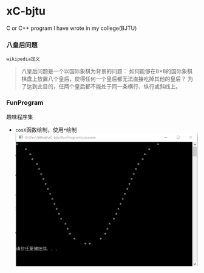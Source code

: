 # xC-bjtu
C or C++ program I have wrote in my college(BJTU)

### 八皇后问题
`wikipedia定义`  
> 八皇后问题是一个以国际象棋为背景的问题：
如何能够在8×8的国际象棋棋盘上放置八个皇后，使得任何一个皇后都无法直接吃掉其他的皇后？
为了达到此目的，任两个皇后都不能处于同一条横行、纵行或斜线上。

### FunProgram
趣味程序集
- `cosX`函数绘制，使用`*`绘制   
![](snap/cosX.png)
